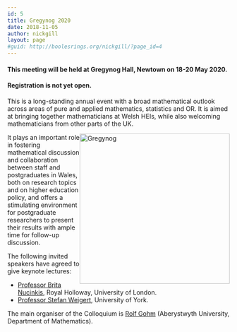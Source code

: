 ```yaml
---
id: 5
title: Gregynog 2020
date: 2018-11-05
author: nickgill
layout: page
#guid: http://boolesrings.org/nickgill/?page_id=4
---
```


#### This meeting will be held at Gregynog Hall, Newtown on 18-20 May 2020. 


#### Registration is not yet open.


This is a long-standing annual event with a broad mathematical outlook across areas of pure and applied mathematics, statistics and OR. It is aimed at bringing together mathematicians at Welsh HEIs, while also welcoming mathematicians from other parts of the UK.

<img style="float: right;" src="gregynog.jpg" width="340pt" alt="Gregynog" />

It plays an important role in fostering mathematical discussion and collaboration between staff and postgraduates in Wales, both on research topics and on higher education policy, and offers a stimulating environment for postgraduate researchers to present their results with ample time for follow-up discussion.

The following invited speakers have agreed to give keynote lectures:
- [Professor Brita Nucinkis](https://pure.royalholloway.ac.uk/portal/en/persons/brita-nucinkis(1256195e-d48e-4e83-bc02-c50d77ab01a9).html), Royal Holloway, University of London.
- [Professor Stefan Weigert](https://www.york.ac.uk/maths/staff/stefan-weigert/), University of York.


The main organiser of the Colloquium is [Rolf Gohm](https://www.aber.ac.uk/en/maths/staff-profiles/listing/profile/rog/) (Aberystwyth University, Department of Mathematics).






